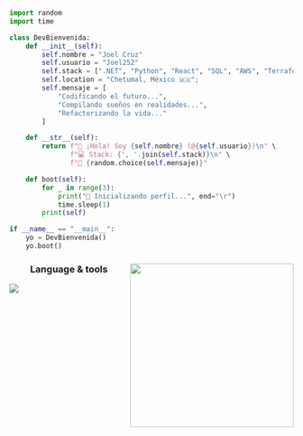 ```python
import random
import time

class DevBienvenida:
    def __init__(self):
        self.nombre = "Joel Cruz"
        self.usuario = "Joel252"
        self.stack = [".NET", "Python", "React", "SQL", "AWS", "Terraform"]
        self.location = "Chetumal, México 🇲🇽";
        self.mensaje = [
            "Codificando el futuro...",
            "Compilando sueños en realidades...",
            "Refactorizando la vida..."
        ]

    def __str__(self):
        return f"👋 ¡Hola! Soy {self.nombre} (@{self.usuario})\n" \
               f"💻 Stack: {', '.join(self.stack)}\n" \
               f"🎯 {random.choice(self.mensaje)}"

    def boot(self):
        for _ in range(3):
            print("🔄 Inicializando perfil...", end="\r")
            time.sleep(1)
        print(self)

if __name__ == "__main__":
    yo = DevBienvenida()
    yo.boot()
```
<div>
    <img align="right" width="290px" src="https://github-readme-stats.vercel.app/api/top-langs/?username=Joel252&theme=github_dark&hide_border=true&include_all_commits=true&count_private=true&layout=compact&langs_count=20"/>
    <div align="left">
        <h3 align="center">Language & tools</h3>
        <img src="https://skillicons.dev/icons?i=cs,dotnet,python,fastapi,javascript,react,html,css,mysql,postgres,git,docker,terraform,aws,linux,gitlab,postman&perline=8"/>
    </div>
</div>
